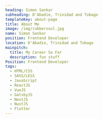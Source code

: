 ```yaml
---
heading: Simon Sankar
subheading: D'Abadie, Trinidad and Tobago
templateKey: about-page
title: About Me
image: /img/rubbersoul.jpg
name: Simon Sankar
position: Frontend Developer
location: D'Abadie, Trinidad and Tobago
mainpitch:
  title: My Career So Far
  description: fun stuff
Position: Frontend Developer
tags:
  - HTML/CSS
  - SASS/LESS
  - JavaScript
  - ReactJS
  - VueJS
  - GatsbyJS
  - NextJS
  - NuxtJS
  - Flutter
---
```

